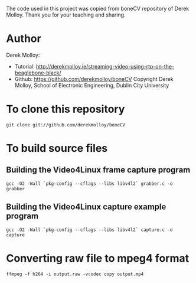The code used in this project was copied from boneCV repository of Derek Molloy.
Thank you for your teaching and sharing.

# Author
Derek Molloy: 
- Tutorial: http://derekmolloy.ie/streaming-video-using-rtp-on-the-beaglebone-black/
- Github: https://github.com/derekmolloy/boneCV
Copyright Derek Molloy, School of Electronic Engineering, Dublin City University

# To clone this repository 
    git clone git://github.com/derekmolloy/boneCV
    
# To build source files

## Building the Video4Linux frame capture program
    gcc -O2 -Wall `pkg-config --cflags --libs libv4l2` grabber.c -o grabber

## Building the Video4Linux capture example program
    gcc -O2 -Wall `pkg-config --cflags --libs libv4l2` capture.c -o capture

# Converting raw file to mpeg4 format
    ffmpeg -f h264 -i output.raw -vcodec copy output.mp4